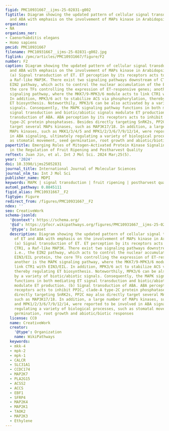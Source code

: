 ```yaml
---
figid: PMC10931667__ijms-25-02831-g002
figtitle: Diagram showing the updated pattern of cellular signal transduction of ET
  and ABA with emphasis on the involvement of MAPs kinase in Arabidopsis thaliana
organisms:
- NA
organisms_ner:
- Caenorhabditis elegans
- Homo sapiens
pmcid: PMC10931667
filename: PMC10931667__ijms-25-02831-g002.jpg
figlink: /pmc/articles/PMC10931667/figure/F2
number: F2
caption: Diagram showing the updated pattern of cellular signal transduction of ET
  and ABA with emphasis on the involvement of MAPs kinase in Arabidopsis thaliana.
  (a) Signal transduction of ET. ET perception by its receptors acts to inhibit CTR1,
  a Raf-like MAP3K. There exist two signaling pathways downstream of CTR1, i.e., the
  EIN2 pathway, which acts to control the nuclear accumulation of the EIN3/EIL protein,
  the core TFs controlling the expression of ET-responsive genes; another is the MAPK
  signaling pathway, where the MKK7/9-MPK3/6 module acts to link CTR1 with EIN3/EIL.
  In addition, MPK3/6 act to stabilize ACS via phosphorylation, thereby regulating
  ET biosynthesis. Noteworthily, MPK3/6 can be also activated by a variety of biotic/abiotic
  signals. Consequently, the MAPK signaling pathway functions in both mediating ET
  signal transduction and biotic/abiotic signals modulate ET production. (b) Signal
  transduction of ABA. ABA perception by its receptors acts to inhibit PP2C, clade-A
  type-2C protein phosphatases. Besides directly targeting SnRK2s, PP2C may also directly
  target several MAPs kinases, such as MAP3K17/18. In addition, a large number of
  MAPs kinases, such as MKK1/3/4/5 and MPK1/2/3/6/7/9/12/14, were reported to be involved
  in ABA signaling, ultimately regulating a variety of biological processes, such
  as stomatal movement, seed germination, root growth and abiotic/biotic responses
papertitle: Emerging Roles of Mitogen-Activated Protein Kinase Signaling Pathways
  in the Regulation of Fruit Ripening and Postharvest Quality
reftext: Juan Jin, et al. Int J Mol Sci. 2024 Mar;25(5).
year: '2024'
doi: 10.3390/ijms25052831
journal_title: International Journal of Molecular Sciences
journal_nlm_ta: Int J Mol Sci
publisher_name: MDPI
keywords: MAPK | signal transduction | fruit ripening | postharvest quality
automl_pathway: 0.8845111
figid_alias: PMC10931667__F2
figtype: Figure
redirect_from: /figures/PMC10931667__F2
ndex: ''
seo: CreativeWork
schema-jsonld:
  '@context': https://schema.org/
  '@id': https://pfocr.wikipathways.org/figures/PMC10931667__ijms-25-02831-g002.html
  '@type': Dataset
  description: Diagram showing the updated pattern of cellular signal transduction
    of ET and ABA with emphasis on the involvement of MAPs kinase in Arabidopsis thaliana.
    (a) Signal transduction of ET. ET perception by its receptors acts to inhibit
    CTR1, a Raf-like MAP3K. There exist two signaling pathways downstream of CTR1,
    i.e., the EIN2 pathway, which acts to control the nuclear accumulation of the
    EIN3/EIL protein, the core TFs controlling the expression of ET-responsive genes;
    another is the MAPK signaling pathway, where the MKK7/9-MPK3/6 module acts to
    link CTR1 with EIN3/EIL. In addition, MPK3/6 act to stabilize ACS via phosphorylation,
    thereby regulating ET biosynthesis. Noteworthily, MPK3/6 can be also activated
    by a variety of biotic/abiotic signals. Consequently, the MAPK signaling pathway
    functions in both mediating ET signal transduction and biotic/abiotic signals
    modulate ET production. (b) Signal transduction of ABA. ABA perception by its
    receptors acts to inhibit PP2C, clade-A type-2C protein phosphatases. Besides
    directly targeting SnRK2s, PP2C may also directly target several MAPs kinases,
    such as MAP3K17/18. In addition, a large number of MAPs kinases, such as MKK1/3/4/5
    and MPK1/2/3/6/7/9/12/14, were reported to be involved in ABA signaling, ultimately
    regulating a variety of biological processes, such as stomatal movement, seed
    germination, root growth and abiotic/biotic responses
  license: CC0
  name: CreativeWork
  creator:
    '@type': Organization
    name: WikiPathways
  keywords:
  - mkk-4
  - mpk-2
  - mpk-1
  - CALCR
  - SLC31A1
  - CCDC174
  - MAP2K7
  - PLA2G15
  - ACSS2
  - ACCS
  - EBF1
  - SFRP4
  - MAP2K4
  - MAP2K1
  - TAOK2
  - MAP2K3
  - Ethylene
---
```

